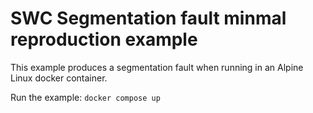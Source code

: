 # SWC Segmentation fault minmal reproduction example

This example produces a segmentation fault when running in an Alpine Linux docker container.

Run the example: `docker compose up`